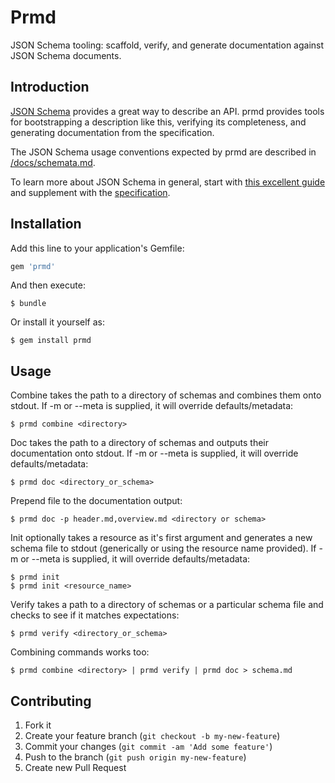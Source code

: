 # Prmd

JSON Schema tooling: scaffold, verify, and generate documentation
against JSON Schema documents.


## Introduction

[JSON Schema](http://json-schema.org/) provides a great way to describe
an API. prmd provides tools for bootstrapping a description like this,
verifying its completeness, and generating documentation from the
specification.

The JSON Schema usage conventions expected by prmd are described in
[/docs/schemata.md](/docs/schemata.md).

To learn more about JSON Schema in general, start with
[this excellent guide](http://spacetelescope.github.io/understanding-json-schema/)
and supplement with the [specification](http://json-schema.org/documentation.html).

## Installation

Add this line to your application's Gemfile:

```ruby
gem 'prmd'
```

And then execute:

```console
$ bundle
```

Or install it yourself as:

```console
$ gem install prmd
```

## Usage

Combine takes the path to a directory of schemas and combines them onto
stdout. If -m or --meta is supplied, it will override defaults/metadata:

```console
$ prmd combine <directory>
```

Doc takes the path to a directory of schemas and outputs their
documentation onto stdout. If -m or --meta is supplied, it will override
defaults/metadata:

```console
$ prmd doc <directory_or_schema>
```

Prepend file to the documentation output:

```console
$ prmd doc -p header.md,overview.md <directory or schema>
```

Init optionally takes a resource as it's first argument and generates a
new schema file to stdout (generically or using the resource name
provided). If -m or --meta is supplied, it will override
defaults/metadata:

```console
$ prmd init
$ prmd init <resource_name>
```

Verify takes a path to a directory of schemas or a particular schema
file and checks to see if it matches expectations:

```console
$ prmd verify <directory_or_schema>
```

Combining commands works too:

```console
$ prmd combine <directory> | prmd verify | prmd doc > schema.md
```

## Contributing

1. Fork it
2. Create your feature branch (`git checkout -b my-new-feature`)
3. Commit your changes (`git commit -am 'Add some feature'`)
4. Push to the branch (`git push origin my-new-feature`)
5. Create new Pull Request
